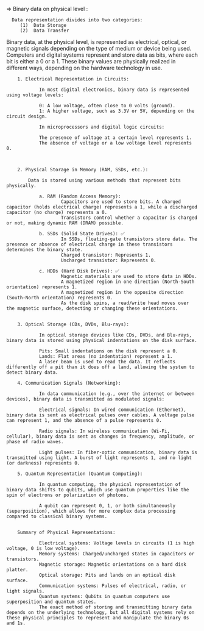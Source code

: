 =>   Binary data on physical level :

      Data representation divides into two categories:
         (1)  Data Storage
         (2)  Data Transfer



Binary data, at the physical level, is represented as electrical, optical, or magnetic signals depending on the type of medium or device being used. Computers and digital systems represent and store data as bits, where each bit is either a 0 or a 1. These binary values are physically realized in different ways, depending on the hardware technology in use.

        1. Electrical Representation in Circuits:
   
                In most digital electronics, binary data is represented using voltage levels:

                0: A low voltage, often close to 0 volts (ground).
                1: A higher voltage, such as 3.3V or 5V, depending on the circuit design.
                
                In microprocessors and digital logic circuits:

                The presence of voltage at a certain level represents 1.
                The absence of voltage or a low voltage level represents 0.



        2. Physical Storage in Memory (RAM, SSDs, etc.):
         
            Data is stored using various methods that represent bits physically.

                a. RAM (Random Access Memory):
                        Capacitors are used to store bits. A charged capacitor (holds electrical charge) represents a 1, while a discharged capacitor (no charge) represents a 0.
                        Transistors control whether a capacitor is charged or not, making dynamic RAM (DRAM) possible.

                b. SSDs (Solid State Drives): ✅
                        In SSDs, floating-gate transistors store data. The presence or absence of electrical charge in these transistors determines the binary state.
                        Charged transistor: Represents 1.
                        Uncharged transistor: Represents 0.

                c. HDDs (Hard Disk Drives): ✅
                        Magnetic materials are used to store data in HDDs.
                        A magnetized region in one direction (North-South orientation) represents 1.
                        A magnetized region in the opposite direction (South-North orientation) represents 0.
                        As the disk spins, a read/write head moves over the magnetic surface, detecting or changing these orientations.


        3. Optical Storage (CDs, DVDs, Blu-rays):
     
                In optical storage devices like CDs, DVDs, and Blu-rays, binary data is stored using physical indentations on the disk surface.

                Pits: Small indentations on the disk represent a 0.
                Lands: Flat areas (no indentation) represent a 1.
                A laser beam is used to read the data. It reflects differently off a pit than it does off a land, allowing the system to detect binary data.

        4. Communication Signals (Networking):
         
                In data communication (e.g., over the internet or between devices), binary data is transmitted as modulated signals:

                Electrical signals: In wired communication (Ethernet), binary data is sent as electrical pulses over cables. A voltage pulse can represent 1, and the absence of a pulse represents 0.

                Radio signals: In wireless communication (Wi-Fi, cellular), binary data is sent as changes in frequency, amplitude, or phase of radio waves.
                
                Light pulses: In fiber-optic communication, binary data is transmitted using light. A burst of light represents 1, and no light (or darkness) represents 0.

        5. Quantum Representation (Quantum Computing):
         
                In quantum computing, the physical representation of binary data shifts to qubits, which use quantum properties like the spin of electrons or polarization of photons.

                A qubit can represent 0, 1, or both simultaneously (superposition), which allows for more complex data processing compared to classical binary systems.


        Summary of Physical Representations:

                Electrical systems: Voltage levels in circuits (1 is high voltage, 0 is low voltage).
                Memory systems: Charged/uncharged states in capacitors or transistors.
                Magnetic storage: Magnetic orientations on a hard disk platter.
                Optical storage: Pits and lands on an optical disk surface.
                Communication systems: Pulses of electrical, radio, or light signals.
                Quantum systems: Qubits in quantum computers use superposition and quantum states.
                The exact method of storing and transmitting binary data depends on the underlying technology, but all digital systems rely on these physical principles to represent and manipulate the binary 0s and 1s.











